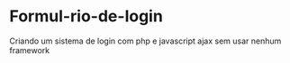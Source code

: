 # Formul-rio-de-login
Criando um sistema de login com php e javascript ajax sem usar nenhum framework
